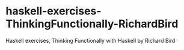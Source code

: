 # haskell-exercises-ThinkingFunctionally-RichardBird
Haskell exercises, Thinking Functionally with Haskell by Richard Bird

